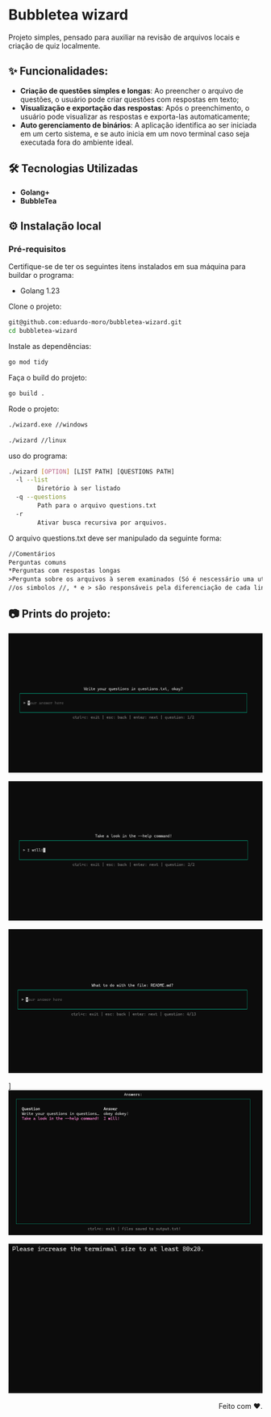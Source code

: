 # Bubbletea wizard

Projeto simples, pensado para auxiliar na revisão de arquivos locais e criação de quiz localmente.

## ✨ Funcionalidades: 

- **Criação de questões simples e longas**: Ao preencher o arquivo de questões, o usuário pode criar questões com respostas em texto;
- **Visualização e exportação das respostas**: Após o preenchimento, o usuário pode visualizar as respostas e exporta-las automaticamente;
- **Auto gerenciamento de binários**: A aplicação identifica ao ser iniciada em um certo sistema, e se auto inicia em um novo terminal caso seja executada fora do ambiente ideal.

## 🛠 Tecnologias Utilizadas

- **Golang+**
- **BubbleTea** 

## ⚙️ Instalação local
### Pré-requisitos
Certifique-se de ter os seguintes itens instalados em sua máquina para buildar o programa:

- Golang 1.23

Clone o projeto: 
```bash
git@github.com:eduardo-moro/bubbletea-wizard.git
cd bubbletea-wizard
```

Instale as dependências: 
```bash
go mod tidy
```

Faça o build do projeto:
```bash
go build .
```

Rode o projeto:
```bash
./wizard.exe //windows
```

```bash
./wizard //linux
```

uso do programa:
```bash
./wizard [OPTION] [LIST PATH] [QUESTIONS PATH]
  -l --list
        Diretório à ser listado
  -q --questions
        Path para o arquivo questions.txt
  -r    
        Ativar busca recursiva por arquivos.
```

O arquivo questions.txt deve ser manipulado da seguinte forma:
```txt
//Comentários
Perguntas comuns
*Perguntas com respostas longas
>Pergunta sobre os arquivos à serem examinados (Só é nescessário uma utilização)
//os simbolos //, * e > são responsáveis pela diferenciação de cada linha do arquivo, não é nescessário espaçar o simbolo do resto da questão.
```

## 📷 Prints do projeto:

![primeira questão, tela de terminal com uma entrada no texto no centro, e uma questão no topo indicando para o usuário que deve escrever suas questões no arquivo questions.txt, com uma listagem de comandos abaixo](images/first_question.png)

![segunda questão, tela de terminal com uma entrada no texto no centro, e uma questão no topo indicando para o usuário que deve testar o comando com --help, com uma listagem de comandos abaixo](images/second_question.png)

![terceira questão, tela de terminal com uma entrada no texto no centro, e uma questão no topo perguntando ao usuário sobre um dos arquivos que a aplicação listou, com uma listagem de comandos abaixo](images/file_question.png)

]
![tela de terminal com os resultados, tabela com questões à esquerda e suas respostas à direita](images/answer_table.png)


![wrong terminal size](images/wrong_size.png)

<div align="right">
    <span>Feito com ❤️.</span>
</div>

